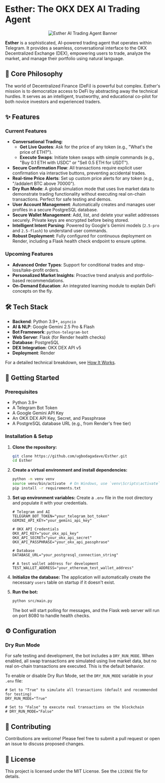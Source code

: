 # Esther: The OKX DEX AI Trading Agent

<div align="center">
  <img src="https://placehold.co/600x300/000000/FFFFFF/png?text=Esther+AI" alt="Esther AI Trading Agent Banner">
</div>

**Esther** is a sophisticated, AI-powered trading agent that operates within Telegram. It provides a seamless, conversational interface to the OKX Decentralized Exchange (DEX), empowering users to trade, analyze the market, and manage their portfolio using natural language.

## 🌟 Core Philosophy
The world of Decentralized Finance (DeFi) is powerful but complex. Esther's mission is to democratize access to DeFi by abstracting away the technical hurdles. It serves as an intelligent, trustworthy, and educational co-pilot for both novice investors and experienced traders.

## ✨ Features

### Current Features
-   **Conversational Trading**:
    -   **Get Live Quotes**: Ask for the price of any token (e.g., "What's the price of ETH?").
    -   **Execute Swaps**: Initiate token swaps with simple commands (e.g., "Buy 0.1 ETH with USDC" or "Sell 0.5 ETH for USDT").
-   **Secure Confirmation Flow**: All transactions require explicit user confirmation via interactive buttons, preventing accidental trades.
-   **Real-time Price Alerts**: Set up custom price alerts for any token (e.g., "/addalert BTC above 70000").
-   **Dry Run Mode**: A global simulation mode that uses live market data to demonstrate trading functionality without executing real on-chain transactions. Perfect for safe testing and demos.
-   **User Account Management**: Automatically creates and manages user profiles in a secure PostgreSQL database.
-   **Secure Wallet Management**: Add, list, and delete your wallet addresses securely. Private keys are encrypted before being stored.
-   **Intelligent Intent Parsing**: Powered by Google's Gemini models (`2.5-pro` and `2.5-flash`) to understand user commands.
-   **Robust Deployment**: Fully configured for continuous deployment on Render, including a Flask health check endpoint to ensure uptime.

### Upcoming Features
-   **Advanced Order Types**: Support for conditional trades and stop-loss/take-profit orders.
-   **Personalized Market Insights**: Proactive trend analysis and portfolio-based recommendations.
-   **On-Demand Education**: An integrated learning module to explain DeFi concepts on the fly.

## 🛠️ Tech Stack

-   **Backend**: Python 3.9+, `asyncio`
-   **AI & NLP**: Google Gemini 2.5 Pro & Flash
-   **Bot Framework**: `python-telegram-bot`
-   **Web Server**: Flask (for Render health checks)
-   **Database**: PostgreSQL
-   **DEX Integration**: OKX DEX API v5
-   **Deployment**: Render

For a detailed technical breakdown, see [How It Works](./how-it-works.md).

## 🚀 Getting Started

### Prerequisites

-   Python 3.9+
-   A Telegram Bot Token
-   A Google Gemini API Key
-   An OKX DEX API Key, Secret, and Passphrase
-   A PostgreSQL database URL (e.g., from Render's free tier)

### Installation & Setup

1.  **Clone the repository:**
    ```bash
    git clone https://github.com/ugbodagadave/Esther.git
    cd Esther
    ```

2.  **Create a virtual environment and install dependencies:**
    ```bash
    python -m venv venv
    source venv/bin/activate  # On Windows, use `venv\Scripts\activate`
    pip install -r requirements.txt
    ```

3.  **Set up environment variables:**
    Create a `.env` file in the root directory and populate it with your credentials.
    ```dotenv
    # Telegram and AI
    TELEGRAM_BOT_TOKEN="your_telegram_bot_token"
    GEMINI_API_KEY="your_gemini_api_key"

    # OKX API Credentials
    OKX_API_KEY="your_okx_api_key"
    OKX_API_SECRET="your_okx_api_secret"
    OKX_API_PASSPHRASE="your_okx_api_passphrase"

    # Database
    DATABASE_URL="your_postgresql_connection_string"
    
    # A test wallet address for development
    TEST_WALLET_ADDRESS="your_ethereum_test_wallet_address"
    ```

4.  **Initialize the database:**
    The application will automatically create the necessary `users` table on startup if it doesn't exist.

5.  **Run the bot:**
    ```bash
    python src/main.py
    ```
    The bot will start polling for messages, and the Flask web server will run on port 8080 to handle health checks.

## ⚙️ Configuration

### Dry Run Mode
For safe testing and development, the bot includes a `DRY_RUN_MODE`. When enabled, all swap transactions are simulated using live market data, but no real on-chain transactions are executed. This is the default behavior.

To enable or disable Dry Run Mode, set the `DRY_RUN_MODE` variable in your `.env` file:
```dotenv
# Set to "True" to simulate all transactions (default and recommended for testing)
DRY_RUN_MODE="True"

# Set to "False" to execute real transactions on the blockchain
# DRY_RUN_MODE="False"
```

## 🤝 Contributing

Contributions are welcome! Please feel free to submit a pull request or open an issue to discuss proposed changes.

## 📄 License

This project is licensed under the MIT License. See the `LICENSE` file for details.
